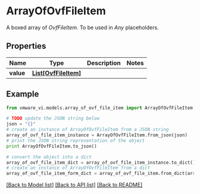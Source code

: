 # ArrayOfOvfFileItem

A boxed array of *OvfFileItem*. To be used in *Any* placeholders. 

## Properties
Name | Type | Description | Notes
------------ | ------------- | ------------- | -------------
**value** | [**List[OvfFileItem]**](OvfFileItem.md) |  | 

## Example

```python
from vmware_vi.models.array_of_ovf_file_item import ArrayOfOvfFileItem

# TODO update the JSON string below
json = "{}"
# create an instance of ArrayOfOvfFileItem from a JSON string
array_of_ovf_file_item_instance = ArrayOfOvfFileItem.from_json(json)
# print the JSON string representation of the object
print ArrayOfOvfFileItem.to_json()

# convert the object into a dict
array_of_ovf_file_item_dict = array_of_ovf_file_item_instance.to_dict()
# create an instance of ArrayOfOvfFileItem from a dict
array_of_ovf_file_item_form_dict = array_of_ovf_file_item.from_dict(array_of_ovf_file_item_dict)
```
[[Back to Model list]](../README.md#documentation-for-models) [[Back to API list]](../README.md#documentation-for-api-endpoints) [[Back to README]](../README.md)


